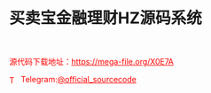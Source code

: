 # 买卖宝金融理财HZ源码系统

<br>


<p style="color: red;">源代码下载地址：<a href="https://mega-file.org/X0E7A" style="color: red;">https://mega-file.org/X0E7A</a></p><p style="color: red;"><img src="https://cdn-icons-png.flaticon.com/512/2111/2111646.png" alt="Telegram Icon" style="width: 16px; vertical-align: middle; margin-right: 5px;">Telegram:<a href="https://t.me/official_sourcecode" style="color: red;">@official_sourcecode</a></p>